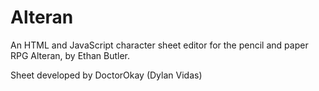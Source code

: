 # Alteran

An HTML and JavaScript character sheet editor for the pencil and paper RPG Alteran, by Ethan Butler.

Sheet developed by DoctorOkay (Dylan Vidas)
